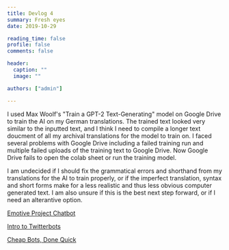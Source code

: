 ```yaml
---
title: Devlog 4
summary: Fresh eyes
date: 2019-10-29

reading_time: false
profile: false
comments: false

header:
  caption: ""
  image: ""

authors: ["admin"]

---
```


I used Max Woolf's "Train a GPT-2 Text-Generating" model on Google Drive to train the AI on my German translations. The trained text looked very similar to the inputted text, and I think I need to compile a longer text doucment of all my archival translations for the model to train on. I faced several problems with Google Drive including a failed training run and multiple failed uploads of the training text to Google Drive. Now Google Drive fails to open the colab sheet or run the training model.

I am undecided if I should fix the grammatical errors and shorthand from my translations for the AI to train properly, or if the imperfect translation, syntax and short forms make for a less realistic and thus less obvious computer generated text. I am also unsure if this is the best next step forward, or if I need an alterantive option.

[Emotive Project Chatbot](http://athena.emotiveproject.eu/chatbot/)

[Intro to Twitterbots](https://smgprojects.github.io/bots/)

[Cheap Bots, Done Quick](https://www.cheapbotsdonequick.com)

